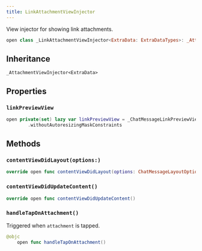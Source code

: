 ```yaml
---
title: LinkAttachmentViewInjector
---
```


View injector for showing link attachments.

``` swift
open class _LinkAttachmentViewInjector<ExtraData: ExtraDataTypes>: _AttachmentViewInjector<ExtraData> 
```

## Inheritance

`_AttachmentViewInjector<ExtraData>`

## Properties

### `linkPreviewView`

``` swift
open private(set) lazy var linkPreviewView = _ChatMessageLinkPreviewView<ExtraData>()
        .withoutAutoresizingMaskConstraints
```

## Methods

### `contentViewDidLayout(options:)`

``` swift
override open func contentViewDidLayout(options: ChatMessageLayoutOptions) 
```

### `contentViewDidUpdateContent()`

``` swift
override open func contentViewDidUpdateContent() 
```

### `handleTapOnAttachment()`

Triggered when `attachment` is tapped.

``` swift
@objc
    open func handleTapOnAttachment() 
```
